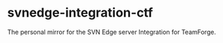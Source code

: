 svnedge-integration-ctf
=======================

The personal mirror for the SVN Edge server Integration for TeamForge.
